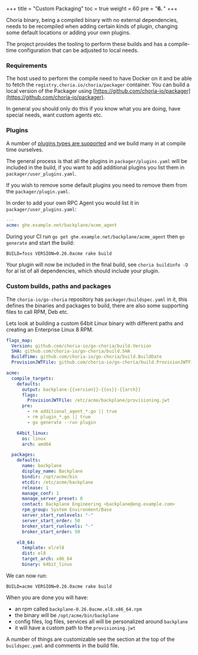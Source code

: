 +++
title = "Custom Packaging"
toc = true
weight = 60
pre = "<b>6. </b>"
+++

Choria binary, being a compiled binary with no external dependencies, needs to be recompiled when adding certain kinds
of plugin, changing some default locations or adding your own plugins.

The project provides the tooling to perform these builds and has a compile-time configuration that can be adjusted to local
needs.

### Requirements

The host used to perform the compile need to have Docker on it and be able to fetch the `registry.choria.io/choria/packager` container. You can
build a local version of the Packager using [https://github.com/choria-io/packager](https://github.com/choria-io/packager).

In general you should only do this if you know what you are doing, have special needs, want custom agents etc.

### Plugins

A number of [plugins types are supported](https://choria.io/docs/development/server/) and we build many in at compile time ourselves.

The general process is that all the plugins in `packager/plugins.yaml` will be included in the build, if you want to add
additional plugins you list them in `packager/user_plugins.yaml`.

If you wish to remove some default plugins you need to remove them from the `packager/plugin.yaml`.

In order to add your own RPC Agent you would list it in `packager/user_plugins.yaml`:

```yaml
---
acme: ghe.example.net/backplane/acme_agent
```

During your CI run `go get ghe.example.net/backplane/acme_agent` then `go generate` and start the build:

```nohighlight
BUILD=foss VERSION=0.26.0acme rake build
```

Your plugin will now be included in the final build, see `choria buildinfo -D` for al ist of all
dependencies, which should include your plugin.

### Custom builds, paths and packages

The `choria-io/go-choria` repository has `packager/buildspec.yaml` in it, this defines the binaries and packages to build,
there are also some supporting files to call RPM, Deb etc.

Lets look at building a custom 64bit Linux binary with different paths and creating an Enterprise Linux 8 RPM.

```yaml
flags_map:
  Version: github.com/choria-io/go-choria/build.Version
  SHA: github.com/choria-io/go-choria/build.SHA
  BuildTime: github.com/choria-io/go-choria/build.BuildDate
  ProvisionJWTFile: github.com/choria-io/go-choria/build.ProvisionJWTFile

acme:
  compile_targets:
    defaults:
      output: backplane-{{version}}-{{os}}-{{arch}}
      flags:
        ProvisionJWTFile: /etc/acme/backplane/provisioning.jwt
      pre:
        - rm additional_agent_*.go || true
        - rm plugin_*.go || true
        - go generate --run plugin

    64bit_linux:
      os: linux
      arch: amd64

  packages:
    defaults:
      name: backplane
      display_name: Backplane
      bindir: /opt/acme/bin
      etcdir: /etc/acme/backplane
      release: 1
      manage_conf: 1
      manage_server_preset: 0
      contact: Backplane Engineering <backplane@eng.example.com>
      rpm_group: System Environment/Base
      server_start_runlevels: "-"
      server_start_order: 50
      broker_start_runlevels: "-"
      broker_start_order: 50

    el8_64:
      template: el/el8
      dist: el8
      target_arch: x86_64
      binary: 64bit_linux
```

We can now run:

```nohighlight
BUILD=acme VERSION=0.26.0acme rake build
```

When you are done you will have:

 * an rpm called `backplane-0.26.0acme.el8.x86_64.rpm`
 * the binary will be `/opt/acme/bin/backplane`
 * config files, log files, services all will be personalized around `backplane`
 * it will have a custom path to the `provisioning.jwt`

A number of things are customizable see the section at the top of the `buildspec.yaml` and comments in the build file.
